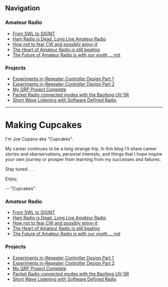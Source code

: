 ## Navigation
### Amateur Radio
- [From SWL to SIGINT](From-SWL-to-SIGINT.md)
- [Ham Radio is Dead, Long Live Amateur Radio](Ham-Radio-is-Dead-Long-Live-Amateur-Radio.md)
- [How not to fear CW and possibly enjoy-it](how-not-to-fear-cw-and-possibly-enjoy-it.md)
- [The Heart of Amateur Radio is still beating](The-Heart-of-Amateur-Radio-is-still-beating.md)
- [The Future of Amateur Radio is with our youth ... not](The-Future-of-Amateur-Radio-is-with-our-youth-not.md)
### Projects
- [Experiments in-Repeater Controller Design Part 1](experiments-in-repeater-controller-design-part-1.md)
- [Experiments in-Repeater Controller Design Part 2](experiments-in-repeater-controller-design-part-2.md)
- [My QRP Project Complete](my-qrp-project-complete.md)
- [Packet Radio connected modes with the Baofeng UV-5R](Packet-Radio-connected-modes-with-the-Baofeng-uv-5r.md)
- [Short Wave Listening with Software Defined Radio](Short-Wave-Listening-with-Software-Defined-Radio.md)
---
# Making Cupcakes
I'm Joe Cupano aka "Cupcakes". 

My career continues to be a long strange trip. In this blog I'll share career stories and oberservations, personal interests,
and things that I hope inspire your own journey or prosper from learning from my successes and failures.

Stay tuned . . . 

Enjoy,

-- "Cupcakes"

### Amateur Radio
- [From SWL to SIGINT](From-SWL-to-SIGINT.md)
- [Ham Radio is Dead, Long Live Amateur Radio](/amateur-radio/Ham-Radio-is-Dead-Long-Live-Amateur-Radio.md)
- [How not to fear CW and possibly enjoy-it](/amateur-radio/how-not-to-fear-cw-and-possibly-enjoy-it.md)
- [The Heart of Amateur Radio is still beating](/amateur-radio/The-Heart-of-Amateur-Radio-is-still-beating.md)
- [The Future of Amateur Radio is with our youth ... not](/amateur-radio/The-Future-of-Amateur-Radio-is-with-our-youth-not.md)
### Projects
- [Experiments in-Repeater Controller Design Part 1](/projects/experiments-in-repeater-controller-design-part-1.md)
- [Experiments in-Repeater Controller Design Part 2](/projects/experiments-in-repeater-controller-design-part-2.md)
- [My QRP Project Complete](/projects/my-qrp-project-complete.md)
- [Packet Radio connected modes with the Baofeng UV-5R](/projects/Packet-Radio-connected-modes-with-the-Baofeng-uv-5r.md)
- [Short Wave Listening with Software Defined Radio](/projects/Short-Wave-Listening-with-Software-Defined-Radio.md)